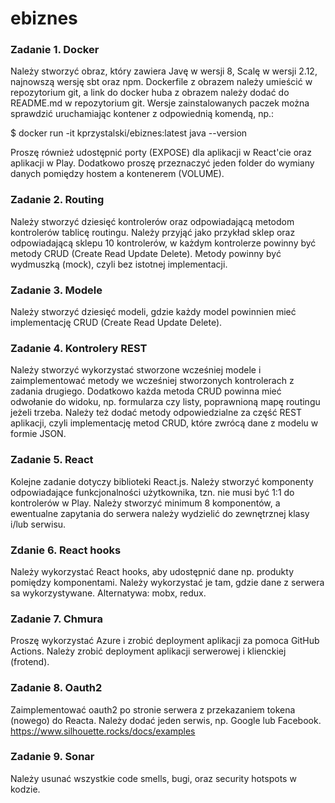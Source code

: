 # ebiznes

### Zadanie 1. Docker

Należy stworzyć obraz, który zawiera Javę w wersji 8, Scalę w wersji
2.12, najnowszą wersję sbt oraz npm. Dockerfile z obrazem należy
umieścić w repozytorium git, a link do docker huba z obrazem należy
dodać do README.md w repozytorium git. Wersje zainstalowanych paczek
można sprawdzić uruchamiając kontener z odpowiednią komendą, np.:

$ docker run -it kprzystalski/ebiznes:latest java --version

Proszę również udostępnić porty (EXPOSE) dla aplikacji w React'cie
oraz aplikacji w Play. Dodatkowo proszę przeznaczyć jeden folder do
wymiany danych pomiędzy hostem a kontenerem (VOLUME).

### Zadanie 2. Routing
Należy stworzyć dziesięć kontrolerów oraz odpowiadającą metodom kontrolerów tablicę routingu. Należy przyjąć jako przykład sklep oraz odpowiadającą sklepu 10 kontrolerów, w każdym kontrolerze powinny być metody CRUD (Create Read Update Delete). Metody powinny być wydmuszką (mock), czyli bez istotnej implementacji.

### Zadanie 3. Modele
Należy stworzyć dziesięć modeli, gdzie każdy model powinnien mieć implementację CRUD (Create Read Update Delete).

### Zadanie 4. Kontrolery REST
Należy stworzyć wykorzystać stworzone wcześniej modele i zaimplementować metody we wcześniej stworzonych kontrolerach z zadania drugiego. Dodatkowo każda metoda CRUD powinna mieć odwołanie do widoku, np. formularza czy listy, poprawnioną mapę routingu jeżeli trzeba. Należy też dodać metody odpowiedzialne za część REST aplikacji, czyli implementację metod CRUD, które zwrócą dane z modelu w formie JSON.

### Zadanie 5. React
Kolejne zadanie dotyczy biblioteki React.js. Należy stworzyć komponenty odpowiadające funkcjonalności użytkownika, tzn. nie musi być 1:1 do kontrolerów w Play. Należy stworzyć minimum 8 komponentów, a ewentualne zapytania do serwera należy wydzielić do zewnętrznej klasy i/lub serwisu.

### Zdanie 6. React hooks
Należy wykorzystać React hooks, aby udostępnić dane np. produkty pomiędzy komponentami. Należy wykorzystać je tam, gdzie dane z serwera sa wykorzystywane. Alternatywa: mobx, redux.

### Zadanie 7. Chmura
Proszę wykorzystać Azure i zrobić deployment aplikacji za pomoca GitHub Actions. Należy zrobić deployment aplikacji serwerowej i klienckiej (frotend).

### Zadanie 8. Oauth2
Zaimplementować oauth2 po stronie serwera z przekazaniem tokena (nowego) do Reacta. Należy dodać jeden serwis, np. Google lub Facebook.
https://www.silhouette.rocks/docs/examples

### Zadanie 9. Sonar
Należy usunać wszystkie code smells, bugi, oraz security hotspots w kodzie.
